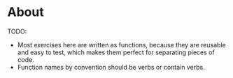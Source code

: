 # About

TODO:

* Most exercises here are written as functions, because they are reusable and easy to test, which makes them perfect for separating pieces of code.
* Function names by convention should be verbs or contain verbs.
